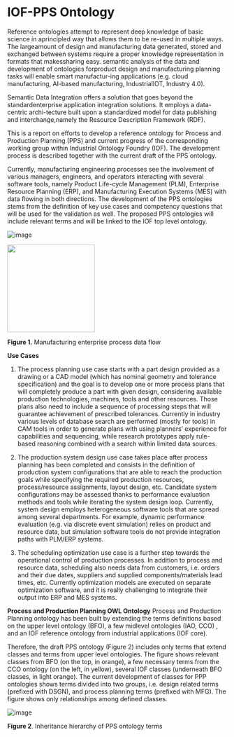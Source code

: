 # IOF-PPS Ontology

Reference ontologies attempt to represent deep knowledge of basic science in aprincipled  way  that  allows them  to be re-used  in  multiple  ways.   The  largeamount of design and manufacturing data generated, stored and exchanged between systems require a proper knowledge representation in formats that makessharing easy.  semantic analysis of the data and development of ontologies forproduct design and manufacturing planning tasks will enable smart manufactur-ing applications (e.g.  cloud manufacturing, AI-based manufacturing, IndustrialIOT, Industry 4.0).

Semantic Data Integration offers a solution that goes beyond the standardenterprise  application  integration  solutions.   It  employs  a  data-centric  archi-tecture built upon a standardized model for data publishing and interchange,namely the Resource Description Framework (RDF).

This is a report on efforts to develop a reference ontology for Process and Production Planning (PPS) and current progress of the corresponding working group within Industrial Ontology Foundry (IOF). The development process is described together with the current draft of the PPS ontology.

Currently, manufacturing engineering processes see the involvement of various managers, engineers, and operators interacting with several software tools, namely Product Life-cycle Management (PLM), Enterprise Resource Planning (ERP), and Manufacturing Execution Systems (MES) with data flowing in both directions.
The development of the PPS ontologies stems from the definition of key use cases and competency questions that will be used for the validation as well. The proposed PPS ontologies will include relevant terms and will be linked to the IOF top level ontology. 

![image](https://user-images.githubusercontent.com/81836259/141977812-ba91e49a-7fb6-4c6d-a257-525ac1ab2e83.png )

<img src="https://user-images.githubusercontent.com/81836259/141977812-ba91e49a-7fb6-4c6d-a257-525ac1ab2e83.png" width="200">

**Figure 1.** Manufacturing enterprise process data flow



**Use Cases**
1. The process planning use case starts with a part design provided as a drawing or a CAD model (which has nominal geometry and tolerance specification) and the goal is to develop one or more process plans that will completely produce a part with given design, considering available production technologies, machines, tools and other resources. Those plans also need to include a sequence of processing steps that will guarantee achievement of prescribed tolerances. Currently in industry various levels of database search are performed (mostly for tools) in CAM tools in order to generate plans with using planners’ experience for capabilities and sequencing, while research prototypes apply rule-based reasoning combined with a search within limited data sources.

2. The production system design use case takes place after process planning has been completed and consists in the definition of production system configurations that are able to reach the production goals while specifying the required production resources, process/resource assignments, layout design, etc. Candidate system configurations may be assessed thanks to performance evaluation methods and tools while iterating the system design loop. Currently, system design employs heterogeneous software tools that are spread among several departments. For example, dynamic performance evaluation (e.g. via discrete event simulation) relies on product and resource data, but simulation software tools do not provide integration paths with PLM/ERP systems.

3. The scheduling optimization use case is a further step towards the operational control of production processes. In addition to process and resource data, scheduling also needs data from customers, i.e. orders and their due dates, suppliers and supplied components/materials lead times, etc. Currently optimization models are executed on separate optimization software, and it is really challenging to integrate their output into ERP and MES systems.


**Process and Production Planning OWL Ontology**
Process and Production Planning ontology has been built by extending the terms definitions based on the upper level ontology (BFO), a few midlevel ontologies (IAO, CCO) , and an IOF reference ontology from industrial applications (IOF core).

Therefore, the draft PPS ontology (Figure 2) includes only terms that extend classes and terms from upper level ontologies. The figure shows relevant classes from BFO (on the top, in orange), a few necessary terms from the CCO ontology (on the left, in yellow), several IOF classes (underneath BFO classes, in light orange). The current development of classes for PPP ontologies shows terms divided into two groups, i.e. design related terms (prefixed with DSGN), and process planning terms (prefixed with MFG). The figure shows only relationships among defined classes. 

![image](https://user-images.githubusercontent.com/81836259/141982535-5ed76256-cbc4-412b-9444-743f56d4673b.png)

**Figure 2**. Inheritance hierarchy of PPS ontology terms




